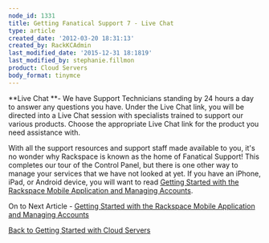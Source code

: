```yaml
---
node_id: 1331
title: Getting Fanatical Support 7 - Live Chat
type: article
created_date: '2012-03-20 18:31:13'
created_by: RackKCAdmin
last_modified_date: '2015-12-31 18:1819'
last_modified_by: stephanie.fillmon
product: Cloud Servers
body_format: tinymce
---
```


**Live Chat **- We have Support Technicians standing by 24 hours a day
to answer any questions you have.  Under the Live Chat link, you will be
directed into a Live Chat session with specialists trained to support
our various products.  Choose the appropriate Live Chat link for the
product you need assistance with.

With all the support resources and support staff made available to you,
it's no wonder why Rackspace is known as the home of Fanatical Support!
 This completes our tour of the Control Panel, but there is one other
way to manage your services that we have not looked at yet.  If you have
an iPhone, iPad, or Android device, you will want to read [Getting
Started with the Rackspace Mobile Application and Managing
Accounts](http://www.rackspace.com/knowledge_center/article/getting-started-with-the-rackspace-mobile-application-and-managing-accounts).

 

On to Next Article - [Getting Started with the Rackspace Mobile
Application and Managing
Accounts](http://www.rackspace.com/knowledge_center/article/getting-started-with-the-rackspace-mobile-application-and-managing-accounts)

[Back to Getting Started with Cloud
Servers](http://www.rackspace.com/knowledge_center/article/getting-started-with-cloud-servers-0)

